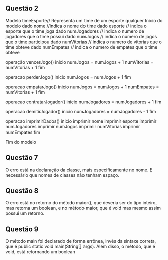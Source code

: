 ## Questão 2

Modelo timeEsporte// Representa um time de um esporte qualquer
Inicio do modelo 
    dado nome //indica o nome do time
    dado esporte // indica o esporte que o time joga 
    dado numJogadores // indica o numero de jogadores que o time possui
    dado numJogos // indica o numero de jogos que o time participou
    dado numVitorias // indica o numero de vitorias que o time obteve
    dado numEmpates // indica o numero de empates que o time obteve

operação vencerJogo()
inicio
    numJogos = numJogos + 1
    numVitorias = numVitorias + 1
fim

operacao perderJogo()
inicio
    numJogos = numJogos + 1
fim

operacao empatarJogo()
inicio
    numJogos = numJogos + 1
    numEmpates = numVitorias + 1
fim

operacao contratarJogador()
inicio
    numJogadores = numJogadores + 1
fim

operacao demitirJogador()
inicio
    numJogadores = numJogadores - 1
fim

operacao imprimirDados()
inicio
    imprimir nome
    imprimir esporte
    imprimir numJogadores 
    imprimir numJogos 
    imprimir numVitorias 
    imprimir numEmpates
fim

Fim do modelo

## Questão 7
O erro está na declaração da classe, mais especificamente no nome. E necessário que nomes de classes não tenham espaço.

## Questão 8
O erro está no retorno do método maior(), que deveria ser do tipo inteiro, mas retorna um boolean, e no método maior, que é void mas mesmo assim possui um retorno.

## Questão 9
O método main foi declarado de forma errônea, invés da sintaxe correta, que é public static void main(String[] args). Além disso, o método, que é void, está retornando um boolean